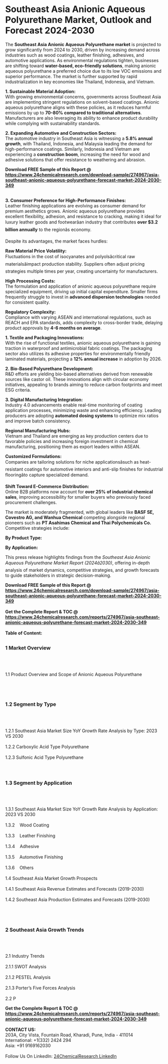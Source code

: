 <h1>Southeast Asia Anionic Aqueous Polyurethane Market, Outlook and Forecast 2024-2030</h1><p>The <strong>Southeast Asia Anionic Aqueous Polyurethane market</strong> is projected to grow significantly from 2024 to 2030, driven by increasing demand across industries such as wood coatings, leather finishing, adhesives, and automotive applications. As environmental regulations tighten, businesses are shifting toward <strong>water-based, eco-friendly solutions</strong>, making anionic aqueous polyurethane a preferred choice due to its low VOC emissions and superior performance. The market is further supported by rapid industrialization in key economies like Thailand, Indonesia, and Vietnam.</p><p><strong>1. Sustainable Material Adoption:</strong><br>
With growing environmental concerns, governments across Southeast Asia are implementing stringent regulations on solvent-based coatings. Anionic aqueous polyurethane aligns with these policies, as it reduces harmful emissions by up to <strong>70-80% compared to traditional alternatives</strong>. Manufacturers are also leveraging its ability to enhance product durability while complying with sustainability standards.</p><p><strong>2. Expanding Automotive and Construction Sectors:</strong><br>
The automotive industry in Southeast Asia is witnessing a <strong>5.8% annual growth</strong>, with Thailand, Indonesia, and Malaysia leading the demand for high-performance coatings. Similarly, Indonesia and Vietnam are experiencing a <strong>construction boom</strong>, increasing the need for wood and adhesive solutions that offer resistance to weathering and abrasion.</p><div><b>Download FREE Sample of this Report @ 
            <a href="https://www.24chemicalresearch.com/download-sample/274967/asia-southeast-anionic-aqueous-polyurethane-forecast-market-2024-2030-349">
            https://www.24chemicalresearch.com/download-sample/274967/asia-southeast-anionic-aqueous-polyurethane-forecast-market-2024-2030-349</a></b></div><br><p><strong>3. Consumer Preference for High-Performance Finishes:</strong><br>
Leather finishing applications are evolving as consumer demand for premium aesthetics grows. Anionic aqueous polyurethane provides excellent flexibility, adhesion, and resistance to cracking, making it ideal for luxury leather goods and footwearâan industry that contributes <strong>over $3.2 billion annually</strong> to the regionâs economy.</p><p>Despite its advantages, the market faces hurdles:</p><p><strong>Raw Material Price Volatility:</strong><br>
        Fluctuations in the cost of isocyanates and polyolsâcritical raw materialsâimpact production stability. Suppliers often adjust pricing strategies multiple times per year, creating uncertainty for manufacturers.</p><p><strong>High Processing Costs:</strong><br>
        The formulation and application of anionic aqueous polyurethane require specialized equipment, driving up initial capital expenditure. Smaller firms frequently struggle to invest in <strong>advanced dispersion technologies</strong> needed for consistent quality.</p><p><strong>Regulatory Complexity:</strong><br>
        Compliance with varying ASEAN and international regulations, such as REACH and EPA standards, adds complexity to cross-border trade, delaying product approvals by <strong>4-6 months on average</strong>.</p><p><strong>1. Textile and Packaging Innovations:</strong><br>
With the rise of functional textiles, anionic aqueous polyurethane is gaining traction in waterproof and antimicrobial fabric coatings. The packaging sector also utilizes its adhesive properties for environmentally friendly laminated materials, projecting a <strong>12% annual increase</strong> in adoption by 2026.</p><p><strong>2. Bio-Based Polyurethane Development:</strong><br>
R&amp;D efforts are yielding bio-based alternatives derived from renewable sources like castor oil. These innovations align with circular economy initiatives, appealing to brands aiming to reduce carbon footprints and meet ESG criteria.</p><p><strong>3. Digital Manufacturing Integration:</strong><br>
Industry 4.0 advancements enable real-time monitoring of coating application processes, minimizing waste and enhancing efficiency. Leading producers are adopting <strong>automated dosing systems</strong> to optimize mix ratios and improve batch consistency.</p><p><strong>Regional Manufacturing Hubs:</strong><br>
        Vietnam and Thailand are emerging as key production centers due to favorable policies and increasing foreign investment in chemical manufacturing, positioning them as export leaders within ASEAN.</p><p><strong>Customized Formulations:</strong><br>
        Companies are tailoring solutions for niche applicationsâsuch as heat-resistant coatings for automotive interiors and anti-slip finishes for industrial flooringâto capture specialized demand.</p><p><strong>Shift Toward E-Commerce Distribution:</strong><br>
        Online B2B platforms now account for <strong>over 25% of industrial chemical sales</strong>, improving accessibility for smaller buyers who previously faced procurement challenges.</p><p>The market is moderately fragmented, with global leaders like <strong>BASF SE, Covestro AG, and Wanhua Chemical</strong> competing alongside regional pioneers such as <strong>PT Asahimas Chemical and Thai Polychemicals Co.</strong> Competitive strategies include:</p><p><strong>By Product Type:</strong></p><p><strong>By Application:</strong></p><p>This press release highlights findings from the <em>Southeast Asia Anionic Aqueous Polyurethane Market Report (2024â2030)</em>, offering in-depth analysis of market dynamics, competitive strategies, and growth forecasts to guide stakeholders in strategic decision-making.</p><div><b>Download FREE Sample of this Report @ 
            <a href="https://www.24chemicalresearch.com/download-sample/274967/asia-southeast-anionic-aqueous-polyurethane-forecast-market-2024-2030-349">
            https://www.24chemicalresearch.com/download-sample/274967/asia-southeast-anionic-aqueous-polyurethane-forecast-market-2024-2030-349</a></b></div><br><div><b>Get the Complete Report & TOC @ 
            <a href="https://www.24chemicalresearch.com/reports/274967/asia-southeast-anionic-aqueous-polyurethane-forecast-market-2024-2030-349">
            https://www.24chemicalresearch.com/reports/274967/asia-southeast-anionic-aqueous-polyurethane-forecast-market-2024-2030-349</a></b></div><br>
            <b>Table of Content:</b><p><h2><span style="font-size:16px"><strong>1 Market Overview&nbsp;&nbsp; &nbsp;</strong></span></h2><br />
<br />
<p>1.1 Product Overview and Scope of Anionic Aqueous Polyurethane&nbsp;</p><br />
<br />
<h2><strong><span style="font-size:16px">1.2 Segment by Type&nbsp;&nbsp; &nbsp;</span></strong></h2><br />
<br />
<p>1.2.1 Southeast Asia Market Size YoY Growth Rate Analysis by Type: 2023 VS 2030&nbsp;&nbsp; &nbsp;<br /><br />
1.2.2 Carboxylic Acid Type Polyurethane&nbsp;&nbsp; &nbsp;<br /><br />
1.2.3 Sulfonic Acid Type Polyurethane<br /><br />
<br />
<h2><span style="font-size:16px"><strong>1.3 Segment by Application&nbsp;&nbsp;</strong></span></h2><br />
<br />
<p>1.3.1 Southeast Asia Market Size YoY Growth Rate Analysis by Application: 2023 VS 2030&nbsp;&nbsp; &nbsp;<br /><br />
1.3.2&nbsp;&nbsp; &nbsp;Wood Coating<br /><br />
1.3.3&nbsp;&nbsp; &nbsp;Leather Finishing<br /><br />
1.3.4&nbsp;&nbsp; &nbsp;Adhesive<br /><br />
1.3.5&nbsp;&nbsp; &nbsp;Automotive Finishing<br /><br />
1.3.6&nbsp;&nbsp; &nbsp;Others<br /><br />
1.4 Southeast Asia Market Growth Prospects&nbsp;&nbsp; &nbsp;<br /><br />
1.4.1 Southeast Asia Revenue Estimates and Forecasts (2019-2030)&nbsp;&nbsp; &nbsp;<br /><br />
1.4.2 Southeast Asia Production Estimates and Forecasts (2019-2030)&nbsp;&nbsp;</p><br />
<br />
<h2><span style="font-size:16px"><strong>2 Southeast Asia Growth Trends&nbsp;&nbsp; &nbsp;</strong></span></h2><br />
<br />
<p>2.1 Industry Trends&nbsp;&nbsp; &nbsp;<br /><br />
2.1.1 SWOT Analysis&nbsp;&nbsp; &nbsp;<br /><br />
2.1.2 PESTEL Analysis&nbsp;&nbsp; &nbsp;<br /><br />
2.1.3 Porter&rsquo;s Five Forces Analysis&nbsp;&nbsp; &nbsp;<br /><br />
2.2 P</p><div><b>Get the Complete Report & TOC @ 
            <a href="https://www.24chemicalresearch.com/reports/274967/asia-southeast-anionic-aqueous-polyurethane-forecast-market-2024-2030-349">
            https://www.24chemicalresearch.com/reports/274967/asia-southeast-anionic-aqueous-polyurethane-forecast-market-2024-2030-349</a></b></div><br><b>CONTACT US:</b><br>
            203A, City Vista, Fountain Road, Kharadi, Pune, India - 411014<br>
            International: +1(332) 2424 294<br>
            Asia: +91 9169162030 <br><br>
            Follow Us On LinkedIn: <a href="https://www.linkedin.com/company/24chemicalresearch/">24ChemicalResearch LinkedIn</a>
